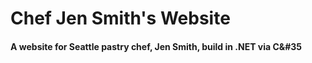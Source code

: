 # Chef Jen Smith's Website

#### A website for Seattle pastry chef, Jen Smith, build in .NET via C&#35
